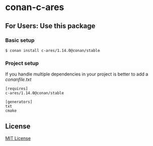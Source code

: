 # conan-c-ares

## For Users: Use this package

### Basic setup

    $ conan install c-ares/1.14.0@conan/stable

### Project setup

If you handle multiple dependencies in your project is better to add a *conanfile.txt*

    [requires]
    c-ares/1.14.0@conan/stable

    [generators]
    txt
    cmake

## License

[MIT License](LICENSE)


